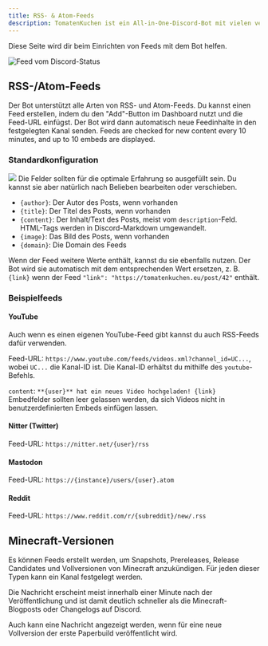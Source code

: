 ```yaml
---
title: RSS- & Atom-Feeds
description: TomatenKuchen ist ein All-in-One-Discord-Bot mit vielen verschiedenen Funktionen. Erklärt, wie RSS- und Atom-Feeds verwendet werden können
---
```


Diese Seite wird dir beim Einrichten von Feeds mit dem Bot helfen.

![Feed vom Discord-Status](/img/feed_example.png)

## RSS-/Atom-Feeds
Der Bot unterstützt alle Arten von RSS- und Atom-Feeds. Du kannst einen Feed erstellen, indem du den "Add"-Button im Dashboard nutzt und die Feed-URL einfügst.
Der Bot wird dann automatisch neue Feedinhalte in den festgelegten Kanal senden.
Feeds are checked for new content every 10 minutes, and up to 10 embeds are displayed.

### Standardkonfiguration
![](/img/rss_feeds_default.png)
Die Felder sollten für die optimale Erfahrung so ausgefüllt sein. Du kannst sie aber natürlich nach Belieben bearbeiten oder verschieben.

- `{author}`: Der Autor des Posts, wenn vorhanden
- `{title}`: Der Titel des Posts, wenn vorhanden
- `{content}`: Der Inhalt/Text des Posts, meist vom `description`-Feld. HTML-Tags werden in Discord-Markdown umgewandelt.
- `{image}`: Das Bild des Posts, wenn vorhanden
- `{domain}`: Die Domain des Feeds

Wenn der Feed weitere Werte enthält, kannst du sie ebenfalls nutzen. Der Bot wird sie automatisch mit dem entsprechenden Wert ersetzen, z. B. `{link}` wenn der Feed `"link": "https://tomatenkuchen.eu/post/42"` enthält.

### Beispielfeeds

#### YouTube
Auch wenn es einen eigenen YouTube-Feed gibt kannst du auch RSS-Feeds dafür verwenden.

Feed-URL: `https://www.youtube.com/feeds/videos.xml?channel_id=UC...`, wobei `UC...` die Kanal-ID ist. Die Kanal-ID erhältst du mithilfe des `youtube`-Befehls.

`content`: `**{user}** hat ein neues Video hochgeladen! {link}`
Embedfelder sollten leer gelassen werden, da sich Videos nicht in benutzerdefinierten Embeds einfügen lassen.

#### Nitter (Twitter)
Feed-URL: `https://nitter.net/{user}/rss`

#### Mastodon
Feed-URL: `https://{instance}/users/{user}.atom`

#### Reddit
Feed-URL: `https://www.reddit.com/r/{subreddit}/new/.rss`

## Minecraft-Versionen

Es können Feeds erstellt werden, um Snapshots, Prereleases, Release Candidates und Vollversionen von Minecraft anzukündigen. Für jeden dieser Typen kann ein Kanal festgelegt werden.

Die Nachricht erscheint meist innerhalb einer Minute nach der Veröffentlichung und ist damit deutlich schneller als die Minecraft-Blogposts oder Changelogs auf Discord.

Auch kann eine Nachricht angezeigt werden, wenn für eine neue Vollversion der erste Paperbuild veröffentlicht wird.
